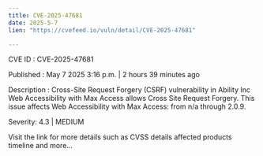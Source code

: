 ```yaml
---
title: CVE-2025-47681
date: 2025-5-7
lien: "https://cvefeed.io/vuln/detail/CVE-2025-47681"

---
```


CVE ID : CVE-2025-47681

Published :  May 7
2025
3:16 p.m. | 2 hours
39 minutes ago

Description : Cross-Site Request Forgery (CSRF) vulnerability in Ability
Inc Web Accessibility with Max Access allows Cross Site Request Forgery. This issue affects Web Accessibility with Max Access: from n/a through 2.0.9.

Severity: 4.3 | MEDIUM

Visit the link for more details
such as CVSS details
affected products
timeline
and more...
